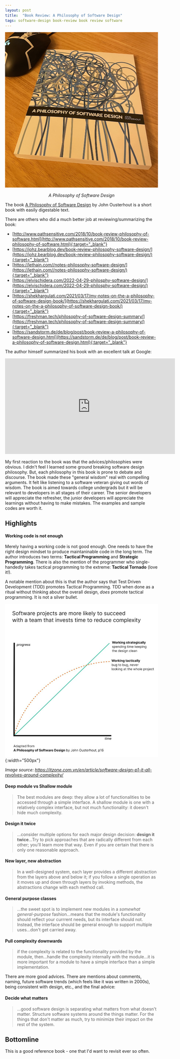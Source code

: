 ```yaml
---
layout: post
title:  "Book Review: A Philosophy of Software Design"
tags: software-design book-review book review software
---
```

![A Philosophy of Software Design](/assets/img/7.jpg)
<p align = "center"><i>A Philosophy of Software Design</i></p>

The book [A Philosophy of Software Design](https://www.amazon.se/dp/173210221X?ref_=cm_sw_r_cp_ud_dp_6Z2G3M186402QX36ZTGM) by John Ousterhout is a short book with easily digestable text.

There are others who did a much better job at reviewing/summarizing the book:
- [http://www.pathsensitive.com/2018/10/book-review-philosophy-of-software.html](http://www.pathsensitive.com/2018/10/book-review-philosophy-of-software.html){:target="_blank"}
- [https://johz.bearblog.dev/book-review-philosophy-software-design/](https://johz.bearblog.dev/book-review-philosophy-software-design/){:target="_blank"}
- [https://lethain.com//notes-philosophy-software-design/](https://lethain.com//notes-philosophy-software-design/){:target="_blank"}
- [https://elvischidera.com/2022-04-29-philosphy-software-design/](https://elvischidera.com/2022-04-29-philosphy-software-design/){:target="_blank"}
- [https://shekhargulati.com/2021/03/17/my-notes-on-the-a-philosophy-of-software-design-book/](https://shekhargulati.com/2021/03/17/my-notes-on-the-a-philosophy-of-software-design-book/){:target="_blank"}
- [https://freshman.tech/philosophy-of-software-design-summary/](https://freshman.tech/philosophy-of-software-design-summary/){:target="_blank"}
- [https://sandstorm.de/de/blog/post/book-review-a-philosophy-of-software-design.html](https://sandstorm.de/de/blog/post/book-review-a-philosophy-of-software-design.html){:target="_blank"}

The author himself summarized his book with an excellent talk at Google: 
<p align="center"><iframe width="560" height="315" src="https://www.youtube.com/embed/bmSAYlu0NcY?controls=0" title="YouTube video player" frameborder="0" allow="accelerometer; autoplay; clipboard-write; encrypted-media; gyroscope; picture-in-picture" allowfullscreen></iframe></p>

My first reaction to the book was that the advices/philosophies were obvious. I didn't feel I learned some ground breaking software design philosophy. But, each philosophy in this book is prone to debate and discourse. The book made these "general wisdom" real with compelling arguments. It felt like listening to a software veteran giving out words of wisdom. The book is aimed towards college undergrads but it will be relevant to developers in all stages of their career. The senior developers will appreciate the refresher, the junior developers will appreciate the learnings without having to make mistakes. The examples and sample codes are worth it.

## Highlights

#### Working code is not enough
Merely having a working code is not good enough. One needs to have the right design mindset to produce maintaninable code in the long term. The author introduces two terms: **Tactical Programming** and **Strategic Programming**. There is also the mention of the programmer who single-handedly takes tactical programming to the extreme: **Tactical Tornado** (love it!). 

A notable mention about this is that the author says that Test Driven Development (TDD) promotes Tactical Programming. TDD when done as a ritual without thinking about the overall design, _does_ promote tactical programming. It is not a silver bullet.

![Tactical vs Strategic](/assets/img/6.jpeg){:width="500px"}
<p><i>Image source: <a href="https://itzone.com.vn/en/article/software-design-p1-it-all-revolves-around-complexity/">
https://itzone.com.vn/en/article/software-design-p1-it-all-revolves-around-complexity/
</a></i></p>

#### Deep module vs Shallow module
> The best modules are deep: they allow a lot of functionalities to be accessed through a simple interface. A shallow module is one with a relatively complex interface, but not much functionality: it doesn't hide much complexity. 

#### Design it twice
> ...consider multiple options for each major design decision: **design it twice**...Try to pick approaches that are radically different from each other; you'll learn more that way. Even if you are certain that there is only one reasonable approach.

#### New layer, new abstraction
> In a well-designed system, each layer provides a different abstraction from the layers above and below it; if you follow a single operation as it moves up and down through layers by invoking methods, the abstractions change with each method call.

#### General purpose classes
> ...the sweet spot is to implement new modules in a _somewhat general-purpose_ fashion...means that the module's functionality should reflect your currrent needs, but its interface should not. Instead, the interface should be general enough to support multiple uses...don't get carried away.

#### Pull complexity downwards

> if the complexity is related to the functionality provided by the module, then...handle the complexity internally with the module...it is more important for a module to have a simple interface than a simple implementation.

There are more good advices. There are mentions about comments, naming, future software trends (which feels like it was written in 2000s), being consistent with design, etc., and the final advice:

#### Decide what matters
> ...good software design is separating what matters from what doesn't matter. Structure software systems around the things matter. For the things that don't matter as much, try to minimize their impact on the rest of the system.

## Bottomline
This is a good reference book - one that I'd want to revisit ever so often.

